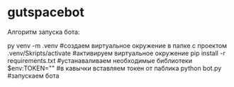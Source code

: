 # gutspacebot

Алгоритм запуска бота:

py venv -m .venv                  #создаем виртуальное окружение в папке с проектом
.venv/Skripts/activate            #активируем виртуальное окружение
pip install -r requirements.txt   #устанаваливаем необходимые библиотеки
$env:TOKEN=""                     #в кавычки вставляем токен от паблика
python bot.py                     #запускаем бота
